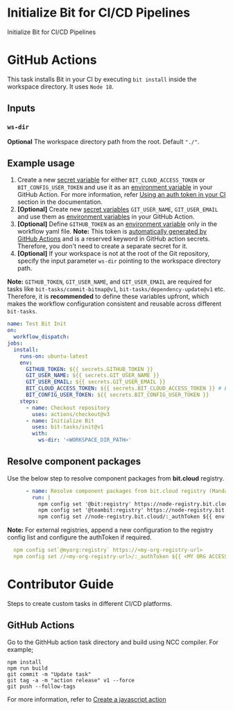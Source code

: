 # Initialize Bit for CI/CD Pipelines
Initialize Bit for CI/CD Pipelines

# GitHub Actions

This task installs Bit in your CI by executing `bit install` inside the workspace directory. It uses `Node 18`.

## Inputs

### `ws-dir`

**Optional** The workspace directory path from the root. Default `"./"`.

## Example usage

1. Create a new [secret variable](https://docs.github.com/en/actions/security-guides/encrypted-secrets) for either `BIT_CLOUD_ACCESS_TOKEN` or `BIT_CONFIG_USER_TOKEN` and use it as an [environment variable](https://docs.github.com/en/actions/learn-github-actions/variables) in your GitHub Action. For more information, refer [Using an auth token in your CI](https://bit.dev/reference/config/bit-config) section in the documentation.
2. **[Optional]** Create new [secret variables](https://docs.github.com/en/actions/security-guides/encrypted-secrets) `GIT_USER_NAME`, `GIT_USER_EMAIL` and use them as [environment variables](https://docs.github.com/en/actions/learn-github-actions/variables) in your GitHub Action.
3. **[Optional]** Define `GITHUB_TOKEN` as an [environment variable](https://docs.github.com/en/actions/learn-github-actions/variables) only in the workflow yaml file. **Note:** This token is [automatically generated by GitHub Actions](https://docs.github.com/en/actions/security-guides/automatic-token-authentication) and is a reserved keyword in GitHub action secrets. Therefore, you don't need to create a separate secret for it.
4. **[Optional]** If your workspace is not at the root of the Git repository, specify the input parameter `ws-dir` pointing to the workspace directory path.

**Note:** `GITHUB_TOKEN`, `GIT_USER_NAME`, and `GIT_USER_EMAIL` are required for tasks like `bit-tasks/commit-bitmap@v1`, `bit-tasks/dependency-update@v1` etc. Therefore, it is **recommended** to define these variables upfront, which makes the workflow configuration consistent and reusable across different `bit-tasks`.

```yaml
name: Test Bit Init
on:
  workflow_dispatch:
jobs:
  install:
    runs-on: ubuntu-latest
    env:
      GITHUB_TOKEN: ${{ secrets.GITHUB_TOKEN }}
      GIT_USER_NAME: ${{ secrets.GIT_USER_NAME }}
      GIT_USER_EMAIL: ${{ secrets.GIT_USER_EMAIL }}
      BIT_CLOUD_ACCESS_TOKEN: ${{ secrets.BIT_CLOUD_ACCESS_TOKEN }} # Either BIT_CLOUD_ACCESS_TOKEN or BIT_CONFIG_USER_TOKEN is needed. Not both.
      BIT_CONFIG_USER_TOKEN: ${{ secrets.BIT_CONFIG_USER_TOKEN }}
    steps:
      - name: Checkout repository
        uses: actions/checkout@v3
      - name: Initialize Bit
        uses: bit-tasks/init@v1
        with:
          ws-dir: '<WORKSPACE_DIR_PATH>'
```

## Resolve component packages 

Use the below step to resolve component packages from **bit.cloud** registry.
```yaml
      - name: Resolve component packages from bit.cloud registry (Mandatory for component installation using package managers other than Bit)
        run: |
          npm config set '@bit:registry' https://node-registry.bit.cloud
          npm config set '@teambit:registry' https://node-registry.bit.cloud
          npm config set //node-registry.bit.cloud/:_authToken ${{ env.BIT_CONFIG_USER_TOKEN }}
```

**Note:** For external registries, append a new configuration to the registry config list and configure the authToken if required.

```yaml
  npm config set`@myorg:registry` https://<my-org-registry-url>
  npm config set //<my-org-registry-url>/:_authToken ${{ <MY ORG ACCESS TOKEN> }}
```

# Contributor Guide

Steps to create custom tasks in different CI/CD platforms.

## GitHub Actions

Go to the GithHub action task directory and build using NCC compiler. For example;

```
npm install
npm run build
git commit -m "Update task"
git tag -a -m "action release" v1 --force
git push --follow-tags
```

For more information, refer to [Create a javascript action](https://docs.github.com/en/actions/creating-actions/creating-a-javascript-action)
